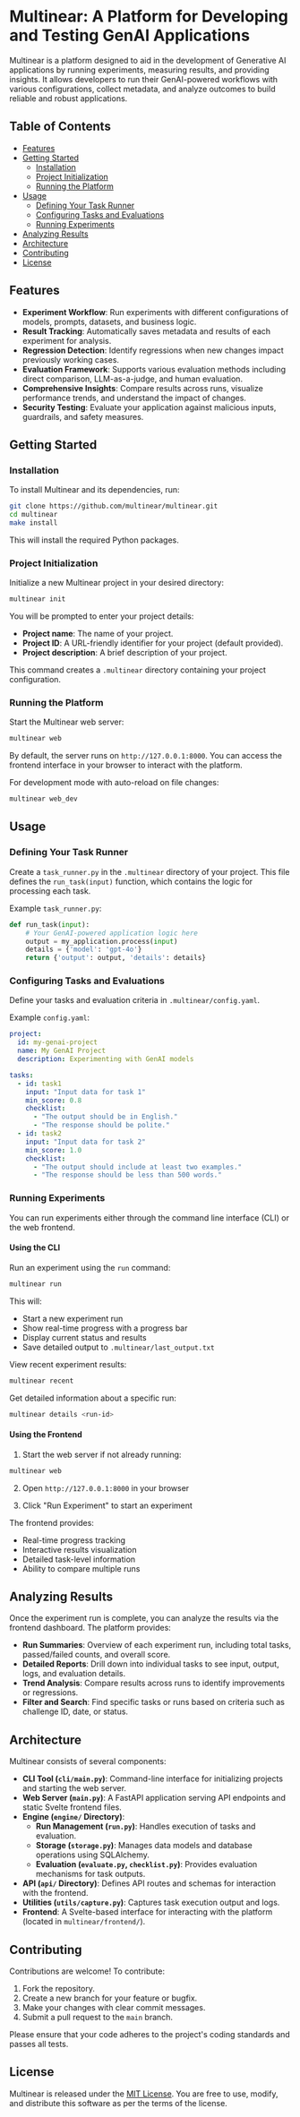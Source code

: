 # Multinear: A Platform for Developing and Testing GenAI Applications

Multinear is a platform designed to aid in the development of Generative AI applications by running experiments, measuring results, and providing insights. It allows developers to run their GenAI-powered workflows with various configurations, collect metadata, and analyze outcomes to build reliable and robust applications.

## Table of Contents

- [Features](#features)
- [Getting Started](#getting-started)
  - [Installation](#installation)
  - [Project Initialization](#project-initialization)
  - [Running the Platform](#running-the-platform)
- [Usage](#usage)
  - [Defining Your Task Runner](#defining-your-task-runner)
  - [Configuring Tasks and Evaluations](#configuring-tasks-and-evaluations)
  - [Running Experiments](#running-experiments)
- [Analyzing Results](#analyzing-results)
- [Architecture](#architecture)
- [Contributing](#contributing)
- [License](#license)

## Features

- **Experiment Workflow**: Run experiments with different configurations of models, prompts, datasets, and business logic.
- **Result Tracking**: Automatically saves metadata and results of each experiment for analysis.
- **Regression Detection**: Identify regressions when new changes impact previously working cases.
- **Evaluation Framework**: Supports various evaluation methods including direct comparison, LLM-as-a-judge, and human evaluation.
- **Comprehensive Insights**: Compare results across runs, visualize performance trends, and understand the impact of changes.
- **Security Testing**: Evaluate your application against malicious inputs, guardrails, and safety measures.

## Getting Started

### Installation

To install Multinear and its dependencies, run:

```bash
git clone https://github.com/multinear/multinear.git
cd multinear
make install
```

This will install the required Python packages.

### Project Initialization

Initialize a new Multinear project in your desired directory:

```bash
multinear init
```

You will be prompted to enter your project details:

- **Project name**: The name of your project.
- **Project ID**: A URL-friendly identifier for your project (default provided).
- **Project description**: A brief description of your project.

This command creates a `.multinear` directory containing your project configuration.

### Running the Platform

Start the Multinear web server:

```bash
multinear web
```

By default, the server runs on `http://127.0.0.1:8000`. You can access the frontend interface in your browser to interact with the platform.

For development mode with auto-reload on file changes:

```bash
multinear web_dev
```

## Usage

### Defining Your Task Runner

Create a `task_runner.py` in the `.multinear` directory of your project. This file defines the `run_task(input)` function, which contains the logic for processing each task.

Example `task_runner.py`:

```python
def run_task(input):
    # Your GenAI-powered application logic here
    output = my_application.process(input)
    details = {'model': 'gpt-4o'}
    return {'output': output, 'details': details}
```

### Configuring Tasks and Evaluations

Define your tasks and evaluation criteria in `.multinear/config.yaml`.

Example `config.yaml`:

```yaml
project:
  id: my-genai-project
  name: My GenAI Project
  description: Experimenting with GenAI models

tasks:
  - id: task1
    input: "Input data for task 1"
    min_score: 0.8
    checklist:
      - "The output should be in English."
      - "The response should be polite."
  - id: task2
    input: "Input data for task 2"
    min_score: 1.0
    checklist:
      - "The output should include at least two examples."
      - "The response should be less than 500 words."
```

### Running Experiments

You can run experiments either through the command line interface (CLI) or the web frontend.

#### Using the CLI

Run an experiment using the `run` command:

```bash
multinear run
```

This will:
- Start a new experiment run
- Show real-time progress with a progress bar
- Display current status and results
- Save detailed output to `.multinear/last_output.txt`

View recent experiment results:
```bash
multinear recent
```

Get detailed information about a specific run:
```bash
multinear details <run-id>
```

#### Using the Frontend

1. Start the web server if not already running:
```bash
multinear web
```

2. Open `http://127.0.0.1:8000` in your browser

3. Click "Run Experiment" to start an experiment

The frontend provides:
- Real-time progress tracking
- Interactive results visualization
- Detailed task-level information
- Ability to compare multiple runs

## Analyzing Results

Once the experiment run is complete, you can analyze the results via the frontend dashboard. The platform provides:

- **Run Summaries**: Overview of each experiment run, including total tasks, passed/failed counts, and overall score.
- **Detailed Reports**: Drill down into individual tasks to see input, output, logs, and evaluation details.
- **Trend Analysis**: Compare results across runs to identify improvements or regressions.
- **Filter and Search**: Find specific tasks or runs based on criteria such as challenge ID, date, or status.

## Architecture

Multinear consists of several components:

- **CLI Tool (`cli/main.py`)**: Command-line interface for initializing projects and starting the web server.
- **Web Server (`main.py`)**: A FastAPI application serving API endpoints and static Svelte frontend files.
- **Engine (`engine/` Directory)**:
  - **Run Management (`run.py`)**: Handles execution of tasks and evaluation.
  - **Storage (`storage.py`)**: Manages data models and database operations using SQLAlchemy.
  - **Evaluation (`evaluate.py`, `checklist.py`)**: Provides evaluation mechanisms for task outputs.
- **API (`api/` Directory)**: Defines API routes and schemas for interaction with the frontend.
- **Utilities (`utils/capture.py`)**: Captures task execution output and logs.
- **Frontend**: A Svelte-based interface for interacting with the platform (located in `multinear/frontend/`).

## Contributing

Contributions are welcome! To contribute:

1. Fork the repository.
2. Create a new branch for your feature or bugfix.
3. Make your changes with clear commit messages.
4. Submit a pull request to the `main` branch.

Please ensure that your code adheres to the project's coding standards and passes all tests.

## License

Multinear is released under the [MIT License](LICENSE). You are free to use, modify, and distribute this software as per the terms of the license.
